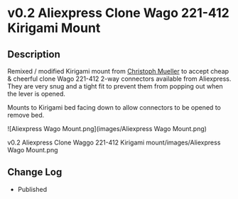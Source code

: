 # v0.2 Aliexpress Clone Wago 221-412 Kirigami Mount

## Description

Remixed / modified Kirigami mount from [Christoph Mueller](https://github.com/christophmuellerorg/voron_0_kirigami_bed) to accept cheap & cheerful clone Wago 221-412 2-way connectors available from Aliexpress.
They are very snug and a tight fit to prevent them from popping out when the lever is opened.

Mounts to Kirigami bed facing down to allow connectors to be opened to remove bed. 

![Aliexpress Wago Mount.png](images/Aliexpress Wago Mount.png)

v0.2 Aliexpress Clone Waggo 221-412 Kirigami mount/images/Aliexpress Wago Mount.png

## Change Log

* Published

